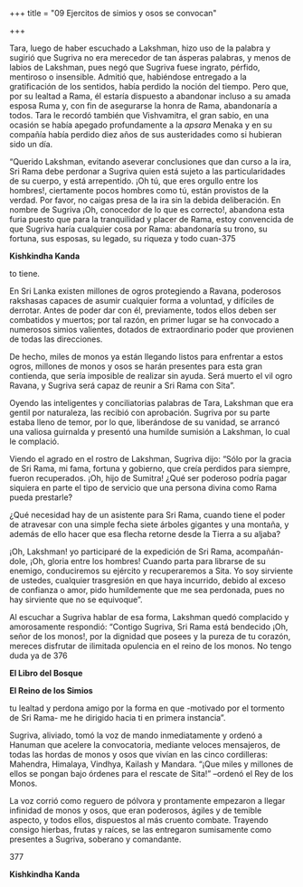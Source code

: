 +++
title = "09 Ejercitos de simios y osos se convocan"

+++

Tara, luego de haber escuchado a Lakshman, hizo uso de la palabra y sugirió que Sugriva no era merecedor de tan ásperas palabras, y menos de labios de Lakshman, pues negó que Sugriva fuese ingrato, pérfido, mentiroso o insensible. Admitió que, habiéndose entregado a la gratificación de los sentidos, había perdido la noción del tiempo. Pero que, por su lealtad a Rama, él estaría dispuesto a abandonar incluso a su amada esposa Ruma y, con fin de asegurarse la honra de Rama, abandonaría a todos. Tara le recordó también que Vishvamitra, el gran sabio, en una ocasión se había apegado profundamente a la *apsara* Menaka y en su compañía había perdido diez años de sus austeridades como si hubieran sido un día.

“Querido Lakshman, evitando aseverar conclusiones que dan curso a la ira, Sri Rama debe perdonar a Sugriva quien está sujeto a las particularidades de su cuerpo, y está arrepentido. ¡Oh tú, que eres orgullo entre los hombres\!, ciertamente pocos hombres como tú, están provistos de la verdad. Por favor, no caigas presa de la ira sin la debida deliberación. En nombre de Sugriva ¡Oh, conocedor de lo que es correcto\!, abandona esta furia puesto que para la tranquilidad y placer de Rama, estoy convencida de que Sugriva haría cualquier cosa por Rama: abandonaría su trono, su fortuna, sus esposas, su legado, su riqueza y todo cuan-375

**Kishkindha Kanda**

to tiene.

En Sri Lanka existen millones de ogros protegiendo a Ravana, poderosos rakshasas capaces de asumir cualquier forma a voluntad, y difíciles de derrotar. Antes de poder dar con él, previamente, todos ellos deben ser combatidos y muertos; por tal razón, en primer lugar se ha convocado a numerosos simios valientes, dotados de extraordinario poder que provienen de todas las direcciones.

De hecho, miles de monos ya están llegando listos para enfrentar a estos ogros, millones de monos y osos se harán presentes para esta gran contienda, que sería imposible de realizar sin ayuda. Será muerto el vil ogro Ravana, y Sugriva será capaz de reunir a Sri Rama con Sita”.

Oyendo las inteligentes y conciliatorias palabras de Tara, Lakshman que era gentil por naturaleza, las recibió con aprobación. Sugriva por su parte estaba lleno de temor, por lo que, liberándose de su vanidad, se arrancó una valiosa guirnalda y presentó una humilde sumisión a Lakshman, lo cual le complació.

Viendo el agrado en el rostro de Lakshman, Sugriva dijo: “Sólo por la gracia de Sri Rama, mi fama, fortuna y gobierno, que creía perdidos para siempre, fueron recuperados. ¡Oh, hijo de Sumitra\! ¿Qué ser poderoso podría pagar siquiera en parte el tipo de servicio que una persona divina como Rama pueda prestarle?

¿Qué necesidad hay de un asistente para Sri Rama, cuando tiene el poder de atravesar con una simple fecha siete árboles gigantes y una montaña, y además de ello hacer que esa flecha retorne desde la Tierra a su aljaba?

¡Oh, Lakshman\! yo participaré de la expedición de Sri Rama, acompañán-dole, ¡Oh, gloria entre los hombres\! Cuando parta para librarse de su enemigo, conduciremos su ejército y recuperaremos a Sita. Yo soy sirviente de ustedes, cualquier trasgresión en que haya incurrido, debido al exceso de confianza o amor, pido humildemente que me sea perdonada, pues no hay sirviente que no se equivoque”.

Al escuchar a Sugriva hablar de esa forma, Lakshman quedó complacido y amorosamente respondió: “Contigo Sugriva, Sri Rama está bendecido ¡Oh, señor de los monos\!, por la dignidad que posees y la pureza de tu corazón, mereces disfrutar de ilimitada opulencia en el reino de los monos. No tengo duda ya de 376

**El Libro del Bosque**

**El Reino de los Simios**

tu lealtad y perdona amigo por la forma en que -motivado por el tormento de Sri Rama- me he dirigido hacia ti en primera instancia”.

Sugriva, aliviado, tomó la voz de mando inmediatamente y ordenó a Hanuman que acelere la convocatoria, mediante veloces mensajeros, de todas las hordas de monos y osos que vivían en las cinco cordilleras: Mahendra, Himalaya, Vindhya, Kailash y Mandara. “¡Que miles y millones de ellos se pongan bajo órdenes para el rescate de Sita\!” –ordenó el Rey de los Monos.

La voz corrió como reguero de pólvora y prontamente empezaron a llegar infinidad de monos y osos, que eran poderosos, ágiles y de temible aspecto, y todos ellos, dispuestos al más cruento combate. Trayendo consigo hierbas, frutas y raíces, se las entregaron sumisamente como presentes a Sugriva, soberano y comandante.

377

**Kishkindha Kanda**
